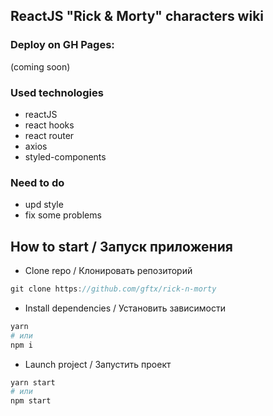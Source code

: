 ReactJS "Rick & Morty" characters wiki
------
### Deploy on GH Pages: 

(coming soon)

### Used technologies

- reactJS
- react hooks
- react router
- axios
- styled-components

### Need to do

- upd style
- fix some problems

## How to start / Запуск приложения

- Clone repo / Клонировать репозиторий

```js
git clone https://github.com/gftx/rick-n-morty
```

- Install dependencies / Установить зависимости

```bash
yarn
# или
npm i
```


- Launch project / Запустить проект

```bash
yarn start
# или
npm start
```
